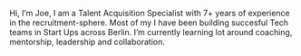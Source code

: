 Hi, I’m Joe, I am a Talent Acquisition Specialist with 7+ years of experience in the recruitment-sphere. Most of my I have been building succesful Tech teams in Start Ups across Berlin.
I’m currently learning lot around coaching, mentorship, leadership and collaboration. 
